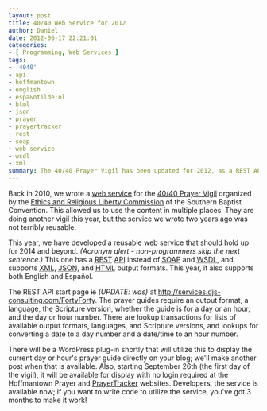 ```yaml
---
layout: post
title: 40/40 Web Service for 2012
author: Daniel
date: 2012-06-17 22:21:01
categories:
- [ Programming, Web Services ]
tags:
- '4040'
- api
- hoffmantown
- english
- espa&ntilde;ol
- html
- json
- prayer
- prayertracker
- rest
- soap
- web service
- wsdl
- xml
summary: The 40/40 Prayer Vigil has been updated for 2012, as a REST API supporting both English and Spanish
---
```


Back in 2010, we wrote a [web service][post] for the [40/40 Prayer Vigil][4040] organized by the [Ethics and Religious Liberty Commission][erlc] of the Southern Baptist Convention. This allowed us to use the content in multiple places. They are doing another vigil this year, but the service we wrote two years ago was not terribly reusable.

This year, we have developed a reusable web service that should hold up for 2014 and beyond. _(Acronym alert - non-programmers skip the next sentence.)_ This one has a <acronym title="Representational State Translation">REST</acronym> <acronym title="Application Programming Interface">API</acronym> instead of <acronym title="Simple Object Access Protocol">SOAP</acronym> and <acronym title="Web Services Definition Language">WSDL</acronym>, and supports <acronym title="Extensible Markup Language">XML</acronym>, <acronym title="JavaScript Object Notation">JSON</acronym>, and <acronym title="HyperText Markup Language">HTML</acronym> output formats. This year, it also supports both English and Espa&ntilde;ol.

The REST API start page <del>is</del> _(UPDATE: was)_ at http://services.djs-consulting.com/FortyForty. The prayer guides require an output format, a language, the Scripture version, whether the guide is for a day or an hour, and the day or hour number. There are lookup transactions for lists of available output formats, languages, and Scripture versions, and lookups for converting a date to a day number and a date/time to an hour number.

There will be a WordPress plug-in shortly that will utilize this to display the current day or hour's prayer guide directly on your blog; we'll make another post when that is available. Also, starting September 26th (the first day of the vigil), it will be available for display with no login required at the Hoffmantown Prayer and [PrayerTracker][pt] websites. Developers, the service is available now; if you want to write code to utilize the service, you've got 3 months to make it work!


[post]: /2010/4040-web-service.html "40/40 Web Service &bull; DJS Consulting Tech Blog"
[4040]: //erlc.com/4040 "40/40 Prayer Vigil &bull; ERLC"
[erlc]: //erlc.com "Ethics and Religious Liberty Commission"
[pt]:   //prayer.djs-consulting.com "PrayerTracker"
